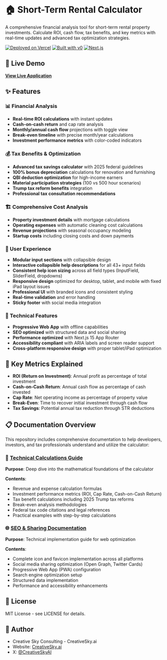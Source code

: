 # 🏠 Short-Term Rental Calculator

A comprehensive financial analysis tool for short-term rental property investments. Calculate ROI, cash flow, tax benefits, and key metrics with real-time updates and advanced tax optimization strategies.

[![Deployed on Vercel](https://img.shields.io/badge/Deployed%20on-Vercel-black?style=for-the-badge&logo=vercel)](https://strcal.vercel.app/)
[![Built with v0](https://img.shields.io/badge/Built%20with-v0.app-black?style=for-the-badge)](https://v0.app)
[![Next.js](https://img.shields.io/badge/Next.js-15-black?style=for-the-badge&logo=next.js)](https://nextjs.org/)

## 🚀 Live Demo

**[View Live Application](https://strcal.vercel.app/)**

## ✨ Features

### 📊 Financial Analysis
- **Real-time ROI calculations** with instant updates
- **Cash-on-cash return** and cap rate analysis
- **Monthly/annual cash flow** projections with toggle view
- **Break-even timeline** with precise month/year calculations
- **Investment performance metrics** with color-coded indicators

### 💰 Tax Benefits & Optimization
- **Advanced tax savings calculator** with 2025 federal guidelines
- **100% bonus depreciation** calculations for renovation and furnishing
- **QBI deduction optimization** for high-income earners
- **Material participation strategies** (100 vs 500 hour scenarios)
- **Trump tax reform benefits** integration
- **Professional tax consultation recommendations**

### 🏗️ Comprehensive Cost Analysis
- **Property investment details** with mortgage calculations
- **Operating expenses** with automatic cleaning cost calculations
- **Revenue projections** with seasonal occupancy modeling
- **Startup costs** including closing costs and down payments

### 🎨 User Experience
- **Modular input sections** with collapsible design
- **Interactive collapsible help descriptions** for all 43+ input fields
- **Consistent help icon sizing** across all field types (InputField, SliderField, dropdowns)
- **Responsive design** optimized for desktop, tablet, and mobile with fixed iPad layout issues
- **Professional UI** with branded icons and consistent styling
- **Real-time validation** and error handling
- **Sticky footer** with social media integration

### 🔧 Technical Features
- **Progressive Web App** with offline capabilities
- **SEO optimized** with structured data and social sharing
- **Performance optimized** with Next.js 15 App Router
- **Accessibility compliant** with ARIA labels and screen reader support
- **Cross-platform responsive design** with proper tablet/iPad optimization

## 🎯 Key Metrics Explained

- **ROI (Return on Investment)**: Annual profit as percentage of total investment
- **Cash-on-Cash Return**: Annual cash flow as percentage of cash invested
- **Cap Rate**: Net operating income as percentage of property value
- **Break-Even**: Time to recover initial investment through cash flow
- **Tax Savings**: Potential annual tax reduction through STR deductions

## 📋 Documentation Overview

This repository includes comprehensive documentation to help developers, investors, and tax professionals understand and utilize the calculator:

### 🧮 [Technical Calculations Guide](./TECHNICAL_CALCULATIONS_GUIDE.md)

**Purpose**: Deep dive into the mathematical foundations of the calculator

**Contents**:
- Revenue and expense calculation formulas
- Investment performance metrics (ROI, Cap Rate, Cash-on-Cash Return)
- Tax benefit calculations including 2025 Trump tax reforms
- Break-even analysis methodologies
- Federal tax code citations and legal references
- Practical examples with step-by-step calculations

### 🌐 [SEO & Sharing Documentation](./SEO_AND_SHARING_DOCUMENTATION.md)

**Purpose**: Technical implementation guide for web optimization

**Contents**:
- Complete icon and favicon implementation across all platforms
- Social media sharing optimization (Open Graph, Twitter Cards)
- Progressive Web App (PWA) configuration
- Search engine optimization setup
- Structured data implementation
- Performance and accessibility enhancements

## 📄 License

MIT License - see LICENSE for details.

## 👤 Author

- Creative Sky Consulting - CreativeSky.ai
- Website: [CreativeSky.ai](https://CreativeSky.ai)
- X: [@CreativeSkyAI](https://x.com/CreativeSkyAI)
